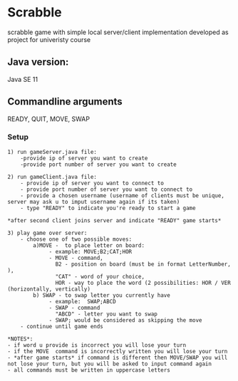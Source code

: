 # Scrabble
scrabble game with simple local server/client implementation developed as project for univeristy course

## Java version:
Java SE 11

## Commandline arguments
READY, 
QUIT, 
MOVE, 
SWAP

### Setup
    1) run gameServer.java file:
        -provide ip of server you want to create
        -provide port number of server you want to create

    2) run gameClient.java file:
        - provide ip of server you want to connect to
        - provide port number of server you want to connect to
        - provide a chosen username (username of clients must be unique, server may ask u to imput username again if its taken)
        - type "READY" to indicate you're ready to start a game

    *after second client joins server and indicate "READY" game starts*

    3) play game over server:
        - choose one of two possible moves:
            a)MOVE -  to place letter on board:
                 - example: MOVE;B2;CAT;HOR
                 - MOVE - command,
                   B2 - position on board (must be in format LetterNumber, ),
                   "CAT" - word of your choice,
                   HOR - way to place the word (2 possibilities: HOR / VER (horizontally, vertically)
            b) SWAP - to swap letter you currently have
                 - example:  SWAP;ABCD
                 - SWAP - command
                   "ABCD" - letter you want to swap
                 - SWAP; would be considered as skipping the move
        - continue until game ends

    *NOTES*:
    - if word u provide is incorrect you will lose your turn
    - if the MOVE  command is incorrectly written you will lose your turn
    - *after game starts* if command is different then MOVE/SWAP you will not lose your turn, but you will be asked to input command again
    - all commands must be written in uppercase letters
